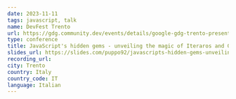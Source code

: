 ```yaml
---
date: 2023-11-11
tags: javascript, talk
name: DevFest Trento
url: https://gdg.community.dev/events/details/google-gdg-trento-presents-devfest-trento-2023/
type: conference
title: JavaScript's hidden gems - unveiling the magic of Iteraros and Generators
slides_url: https://slides.com/puppo92/javascripts-hidden-gems-unveiling-the-magic-of-iterators-and-generators/fullscreen
recording_url: 
city: Trento
country: Italy
country_code: IT
language: Italian
---
```

